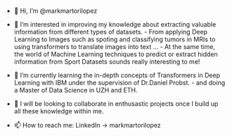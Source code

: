 - 👋 Hi, I’m @markmartorilopez

- 👀 I’m interested in improving my knowledge about extracting valuable information from different types of datasets. 
      - From applying Deep Learning to Images such as spoting and classifying tumors in MRIs to using transformers to translate images into text ...
      - At the same time, the world of Machine Learning techniques to predict or extract hidden information from Sport Datasets sounds really interesting to me!
      
- 🌱 I’m currently learning the in-depth concepts of Transformers in Deep Learning with IBM under the supervision of Dr.Daniel Probst.
      - and doing a Master of Data Science in UZH and ETH.
      
- 💞️ I will be looking to collaborate in enthusastic projects once I build up all these knowledge within me.

- 📫 How to reach me: LinkedIn -> markmartorilopez

